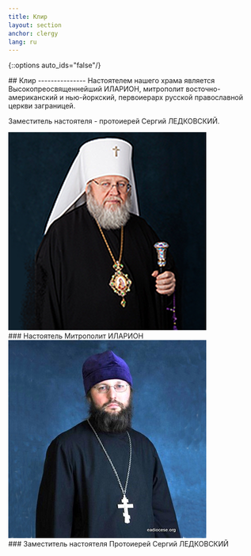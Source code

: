 ```yaml
---
title: Клир
layout: section
anchor: clergy
lang: ru
---
```

{::options auto_ids="false"/}
<div class="section-title center" markdown="1">
## Клир
---------------
Настоятелем нашего храма является Высокопреосвященнейший ИЛАРИОН, митрополит восточно-американский и нью-йоркский,
первоиерарх русской православной церкви заграницей.

Заместитель настоятеля - протоиерей Сергий ЛЕДКОВСКИЙ.
</div>

<div class="row">

<div class="col-md-6">
<div class="thumbnail">
<img alt="..." src="/img/metr_hilarion.png" class="img-thumbnail team-img">
<div class="caption" markdown="1">
### Настоятель
Митрополит ИЛАРИОН
</div>
</div>
</div>

<div class="col-md-6">
<div class="thumbnail">
<img alt="..." src="/img/rev_serge_ledk.png" class="img-thumbnail team-img">
<div class="caption" markdown="1">
### Заместитель настоятеля
Протоиерей Сергий ЛЕДКОВСКИЙ
</div>
</div>
</div>

<!-- 
<div class="col-md-4">
<div class="thumbnail">
<img alt="..." src="/img/chemodakov2.jpg" class="img-thumbnail team-img">
<div class="caption" markdown="1">
### Протоиерей
Серафим ЧЕМОДАКОВ
</div>
</div>
</div> -->

</div>
